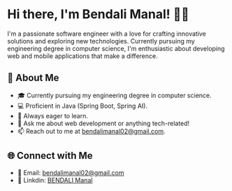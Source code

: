 # Hi there, I'm Bendali Manal! 👋🏻

I'm a passionate software engineer with a love for crafting innovative solutions and exploring new technologies. Currently pursuing my engineering degree in computer science, I'm enthusiastic about developing web and mobile applications that make a difference.

## 🚀 About Me

- 🎓 Currently pursuing my engineering degree in computer science.
- 💻 Proficient in Java (Spring Boot, Spring AI).
- 🌱 Always eager to learn.
- 💬 Ask me about web development or anything tech-related!
- 📫 Reach out to me at bendalimanal02@gmail.com.

## 🌐 Connect with Me

- 📧 Email: bendalimanal02@gmail.com
- 💼 Linkdin: [BENDALI Manal](https://www.linkedin.com/in/manal-bendali/)


